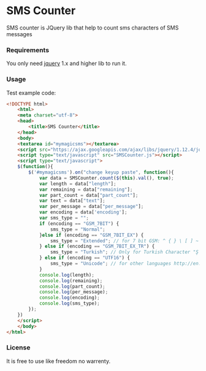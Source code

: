 # SMS Counter
SMS counter is JQuery lib that help to count sms characters of SMS messages

### Requirements
You only need [jquery](http://jquery.com/) 1.x and higher lib to run it.

### Usage
Test example code:
```html
<!DOCTYPE html>
	<html>
	<meta charset="utf-8">
	<head>
		<title>SMS Counter</title>
	</head>
	<body>
	<textarea id="mymagicsms"></textarea>
	<script src="https://ajax.googleapis.com/ajax/libs/jquery/1.12.4/jquery.min.js"></script>
	<script type="text/javascript" src="SMSCounter.js"></script>
	<script type="text/javascript">
	$(function(){
		$('#mymagicsms').on("change keyup paste", function(){
			var data = SMSCounter.count($(this).val(), true);
			var length = data["length"];
			var remaining = data["remaining"];
			var part_count = data["part_count"];
			var text = data["text"];
			var per_message = data["per_message"];
			var encoding = data['encoding'];
			var sms_type = "";
			if (encoding == "GSM_7BIT") {
				sms_type = "Normal";
			}else if (encoding == "GSM_7BIT_EX") {
				sms_type = "Extended"; // for 7 bit GSM: ^ { } \ [ ] ~ | €
			} else if (encoding == "GSM_7BIT_EX_TR") {
				sms_type = "Turkish"; // Only for Turkish Character "Ş ş Ğ ğ ç ı İ" encoding see https://en.wikipedia.org/wiki/GSM_03.38#Turkish_language_.28Latin_script.29
			} else if (encoding == "UTF16") {
				sms_type = "Unicode"; // for other languages http://en.wikipedia.org/wiki/GSM_03.38#UCS-2_Encoding
			}
			console.log(length);
			console.log(remaining);
			console.log(part_count);
			console.log(per_message);
			console.log(encoding);
			console.log(sms_type);
		});
	})
	</script>
	</body>
</html>
```

### License
It is free to use like freedom no warrenty.
